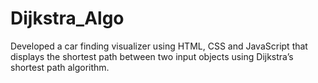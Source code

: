 # Dijkstra_Algo
Developed a car finding visualizer using HTML, CSS and JavaScript that displays the shortest path between two input objects using Dijkstra’s shortest path algorithm.
